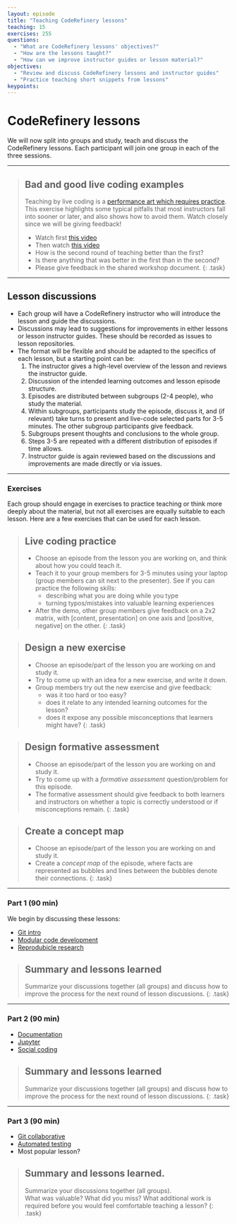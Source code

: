 ```yaml
---
layout: episode
title: "Teaching CodeRefinery lessons"
teaching: 15
exercises: 255
questions:
  - "What are CodeRefinery lessons' objectives?"
  - "How are the lessons taught?"
  - "How can we improve instructor guides or lesson material?"
objectives:
  - "Review and discuss CodeRefinery lessons and instructor guides"
  - "Practice teaching short snippets from lessons"
keypoints:
---
```


# CodeRefinery lessons

We will now split into groups and study, teach and discuss the 
CodeRefinery lessons. Each participant will join one group in each 
of the three sessions.

---

> ## Bad and good live coding examples
>  
> Teaching by live coding is a 
> [performance art which requires practice](https://teachtogether.tech/#s:performance-exercises).
> This exercise highlights some typical pitfalls that most instructors 
> fall into sooner or later, and also shows how to avoid them. 
> Watch closely since we will be giving feedback!
> - Watch first [this video](https://youtu.be/bXxBeNkKmJE)
> - Then watch [this video](https://youtu.be/SkPmwe_WjeY)
> - How is the second round of teaching better than the first? 
> - Is there anything that was better in the first than in the second?
> - Please give feedback in the shared workshop document.
{: .task}

---

## Lesson discussions 

- Each group will have a CodeRefinery instructor who will introduce 
  the lesson and guide the discussions. 
- Discussions may lead to suggestions for improvements in either lessons 
  or lesson instructor guides. These should be recorded as issues to 
  lesson repositories.
- The format will be flexible and should be adapted to the specifics of 
  each lesson, but a starting point can be:
  1. The instructor gives a high-level overview of the lesson and 
     reviews the instructor guide.
  2. Discussion of the intended learning outcomes and lesson episode structure.
  3. Episodes are distributed between subgroups (2-4 people), who study the 
     material.
  4. Within subgroups, participants study the episode, discuss it, and (if 
     relevant) take turns to present and live-code selected parts for 3-5 
     minutes. The other subgroup participants give feedback.
  5. Subgroups present thoughts and conclusions to the whole group.
  6. Steps 3-5 are repeated with a different distribution of episodes if 
     time allows.
  7. Instructor guide is again reviewed based on the discussions and 
     improvements are made directly or via issues.

---


### Exercises

Each group should engage in exercises to practice teaching or think more 
deeply about the material, but not all exercises are equally suitable to 
each lesson. Here are a few exercises that can be used for each lesson.

> ## Live coding practice
>
> - Choose an episode from the lesson you are working on, and think about how 
>   you could teach it.
> - Teach it to your group members for 3-5 minutes using your laptop 
>   (group members can sit next to the presenter).
>   See if you can practice the following skills:
>   - describing what you are doing while you type
>   - turning typos/mistakes into valuable learning experiences
> - After the demo, other group members give feedback on a 2x2 matrix, with 
>   [content, presentation] on one axis and [positive, negative] on the other.
{: .task}

> ## Design a new exercise
> 
> - Choose an episode/part of the lesson you are working on and study it.
> - Try to come up with an idea for a new exercise, and write it down.  
> - Group members try out the new exercise and give feedback:
>   - was it too hard or too easy?
>   - does it relate to any intended learning outcomes for the lesson?
>   - does it expose any possible misconceptions that learners might have?
{: .task}

> ## Design formative assessment
> 
> - Choose an episode/part of the lesson you are working on and study it.
> - Try to come up with a *formative assessment* question/problem for this episode.
> - The formative assessment should give feedback to both learners and 
>   instructors on whether a topic is correctly understood or if 
>   misconceptions remain.
{: .task}

> ## Create a concept map
> 
> - Choose an episode/part of the lesson you are working on and study it.
> - Create a *concept map* of the episode, where facts are represented as 
>   bubbles and lines between the bubbles denote their connections.
{: .task}

---

### Part 1 (90 min)

We begin by discussing these lessons:

- [Git intro](https://coderefinery.github.io/git-intro/)
- [Modular code development](https://cicero.xyz/v3/remark/0.14.0/github.com/coderefinery/modular-code-development/master/talk.md)
- [Reprodubicle research](https://coderefinery.github.io/reproducible-research/)


> ## Summary and lessons learned
> 
> Summarize your discussions together (all groups) and discuss how to 
> improve the process for the next round of lesson discussions.
{: .task}

---

### Part 2 (90 min)

- [Documentation](https://coderefinery.github.io/git-intro/)
- [Jupyter](https://coderefinery.github.io/jupyter/)
- [Social coding](https://cicero.xyz/v3/remark/0.14.0/github.com/coderefinery/social-coding/master/talk.md)


> ## Summary and lessons learned
> 
> Summarize your discussions together (all groups) and discuss how to 
> improve the process for the next round of lesson discussions.
{: .task}

---

### Part 3 (90 min)


- [Git collaborative](https://coderefinery.github.io/git-collaborative/)
- [Automated testing](https://coderefinery.github.io/testing/)
- Most popular lesson?


> ## Summary and lessons learned.
> 
> Summarize your discussions together (all groups).  
> What was valuable? What did you miss? What additional work is 
> required before you would feel comfortable teaching a lesson?
{: .task}



